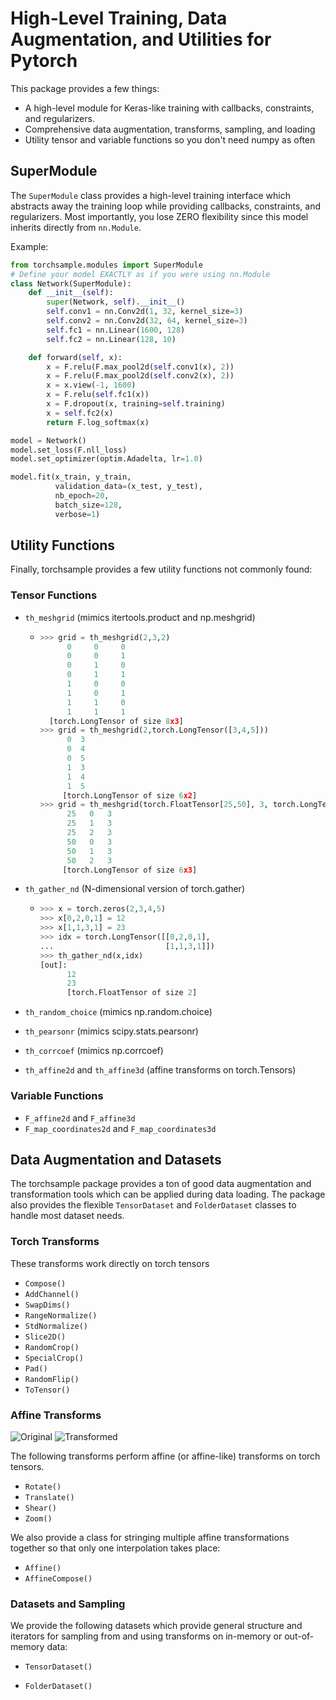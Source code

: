 # High-Level Training, Data Augmentation, and Utilities for Pytorch

This package provides a few things:
- A high-level module for Keras-like training with callbacks, constraints, and regularizers.
- Comprehensive data augmentation, transforms, sampling, and loading
- Utility tensor and variable functions so you don't need numpy as often

## SuperModule
The `SuperModule` class provides a high-level training interface which abstracts
away the training loop while providing callbacks, constraints, and regularizers. 
Most importantly, you lose ZERO flexibility since this model inherits directly
from `nn.Module`.

Example:
```python
from torchsample.modules import SuperModule
# Define your model EXACTLY as if you were using nn.Module
class Network(SuperModule):
    def __init__(self):
        super(Network, self).__init__()
        self.conv1 = nn.Conv2d(1, 32, kernel_size=3)
        self.conv2 = nn.Conv2d(32, 64, kernel_size=3)
        self.fc1 = nn.Linear(1600, 128)
        self.fc2 = nn.Linear(128, 10)

    def forward(self, x):
        x = F.relu(F.max_pool2d(self.conv1(x), 2))
        x = F.relu(F.max_pool2d(self.conv2(x), 2))
        x = x.view(-1, 1600)
        x = F.relu(self.fc1(x))
        x = F.dropout(x, training=self.training)
        x = self.fc2(x)
        return F.log_softmax(x)

model = Network()
model.set_loss(F.nll_loss)
model.set_optimizer(optim.Adadelta, lr=1.0)

model.fit(x_train, y_train, 
          validation_data=(x_test, y_test),
          nb_epoch=20, 
          batch_size=128,
          verbose=1)
```

## Utility Functions
Finally, torchsample provides a few utility functions not commonly found:

### Tensor Functions
- `th_meshgrid` (mimics itertools.product and np.meshgrid)

  - ```python
    >>> grid = th_meshgrid(2,3,2)
          0     0     0
          0     0     1
          0     1     0
          0     1     1
          1     0     0
          1     0     1
          1     1     0
          1     1     1
      [torch.LongTensor of size 8x3]
    >>> grid = th_meshgrid(2,torch.LongTensor([3,4,5]))
          0  3
          0  4
          0  5
          1  3
          1  4
          1  5
         [torch.LongTensor of size 6x2]
    >>> grid = th_meshgrid(torch.FloatTensor[25,50], 3, torch.LongTensor([3]))
          25   0   3
          25   1   3
          25   2   3
          50   0   3
          50   1   3
          50   2   3
         [torch.LongTensor of size 6x3]
    ```

- `th_gather_nd` (N-dimensional version of torch.gather)

  - ```python
    >>> x = torch.zeros(2,3,4,5)
    >>> x[0,2,0,1] = 12
    >>> x[1,1,3,1] = 23
    >>> idx = torch.LongTensor([[0,2,0,1],
    ...                         [1,1,3,1]])
    >>> th_gather_nd(x,idx)
    [out]:
          12
          23
          [torch.FloatTensor of size 2]
    ```
- `th_random_choice` (mimics np.random.choice)
- `th_pearsonr` (mimics scipy.stats.pearsonr)
- `th_corrcoef` (mimics np.corrcoef)
- `th_affine2d` and `th_affine3d` (affine transforms on torch.Tensors)

### Variable Functions
- `F_affine2d` and `F_affine3d`
- `F_map_coordinates2d` and `F_map_coordinates3d`

## Data Augmentation and Datasets
The torchsample package provides a ton of good data augmentation and transformation
tools which can be applied during data loading. The package also provides the flexible
`TensorDataset` and `FolderDataset` classes to handle most dataset needs.

### Torch Transforms
These transforms work directly on torch tensors

- `Compose()` 
- `AddChannel()`
- `SwapDims()` 
- `RangeNormalize()` 
- `StdNormalize()` 
- `Slice2D()` 
- `RandomCrop()` 
- `SpecialCrop()` 
- `Pad()` 
- `RandomFlip()` 
- `ToTensor()` 

### Affine Transforms
![Original](https://github.com/ncullen93/torchsample/blob/master/examples/imgs/orig1.png "Original") ![Transformed](https://github.com/ncullen93/torchsample/blob/master/examples/imgs/tform1.png "Transformed")

The following transforms perform affine (or affine-like) transforms on torch tensors. 

- `Rotate()` 
- `Translate()` 
- `Shear()` 
- `Zoom()` 

We also provide a class for stringing multiple affine transformations together so that only one interpolation takes place:

- `Affine()` 
- `AffineCompose()` 

### Datasets and Sampling
We provide the following datasets which provide general structure and iterators for sampling from and using transforms on in-memory or out-of-memory data:

- `TensorDataset()` 

- `FolderDataset()` 

